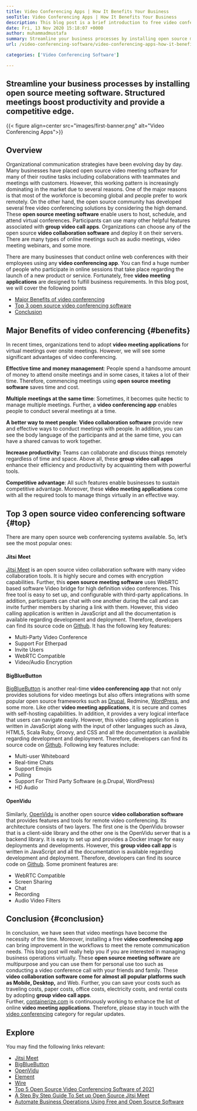 ```yaml
---
title: Video Conferencing Apps | How It Benefits Your Business
seoTitle: Video Conferencing Apps | How It Benefits Your Business
description: This blog post is a brief introduction to free video conferencing apps. These free collaboration software provide a wide range of features for group meetings.
date: Fri, 13 Nov 2020 15:18:07 +0000
author: muhammadmustafa
summary: Streamline your business processes by installing open source meeting software. Structured meetings boost productivity and provide a competitive edge.
url: /video-conferencing-software/video-conferencing-apps-how-it-benefits-your-business/

categories: ['Video Conferencing Software']

---
```

## Streamline your business processes by installing open source meeting software. Structured meetings boost productivity and provide a competitive edge.

{{< figure align=center src="images/first-banner.png" alt="Video Conferencing Apps">}}  

## Overview

Organizational communication strategies have been evolving day by day. Many businesses have placed open source video meeting software for many of their routine tasks including collaborations with teammates and meetings with customers. However, this working pattern is increasingly dominating in the market due to several reasons. One of the major reasons is that most of the workforce is becoming global and people prefer to work remotely. On the other hand, the open source community has developed several free video conferencing solutions by considering the high demand. These **open source meeting software** enable users to host, schedule, and attend virtual conferences. Participants can use many other helpful features associated with **group video call apps**. Organizations can choose any of the open source **video collaboration software** and deploy it on their servers. There are many types of online meetings such as audio meetings, video meeting webinars, and some more. 

There are many businesses that conduct online web conferences with their employees using any **video conferencing app**. You can find a huge number of people who participate in online sessions that take place regarding the launch of a new product or service. Fortunately, free **video meeting applications** are designed to fulfill business requirements. In this blog post, we will cover the following points

  * [][1][Major Benefits of video conferencing][2]
  * [Top 3 open source video conferencing software][3]
  * [Conclusion][4] 



## Major Benefits of video conferencing {#benefits}

In recent times, organizations tend to adopt **video meeting applications** for virtual meetings over onsite meetings. However, we will see some significant advantages of video conferencing.

**Effective time and money management**: People spend a handsome amount of money to attend onsite meetings and in some cases, it takes a lot of their time. Therefore, commencing meetings using **open source** **meeting software** saves time and cost. 

**Multiple meetings at the same time**: Sometimes, it becomes quite hectic to manage multiple meetings. Further, a **video conferencing app** enables people to conduct several meetings at a time. 

**A better way to meet people**: **Video collaboration software** provide new and effective ways to conduct meetings with people. In addition, you can see the body language of the participants and at the same time, you can have a shared canvas to work together.

**Increase productivity:** Teams can collaborate and discuss things remotely regardless of time and space. Above all, these **group video call apps** enhance their efficiency and productivity by acquainting them with powerful tools.

**Competitive advantage**: All such features enable businesses to sustain competitive advantage. Moreover, these **video meeting applications** come with all the required tools to manage things virtually in an effective way.



## Top 3 open source video conferencing software {#top}

There are many open source web conferencing systems available. So, let’s see the most popular ones:

#### Jitsi Meet 

[Jitsi Meet][5] is an open source video collaboration software with many video collaboration tools. It is highly secure and comes with encryption capabilities. Further, this **open source meeting software** uses WebRTC based software Video bridge for high definition video conferences. This free tool is easy to set up, and configurable with third-party applications. In addition, participants can chat with one another during the call and can invite further members by sharing a link with them. However, this video calling application is written in JavaScript and all the documentation is available regarding development and deployment. Therefore, developers can find its source code on [Github][6]. It has the following key features:

  * Multi-Party Video Conference
  * Support For Etherpad
  * Invite Users
  * WebRTC Compatible
  * Video/Audio Encryption

#### BigBlueButton

[BigBlueButton][7] is another real-time **video conferencing app** that not only provides solutions for video meetings but also offers integrations with some popular open source frameworks such as [Drupal][8], Redmine, [WordPress][9], and some more. Like other **video meeting applications**, it is secure and comes with self-hosting capabilities. In addition, it provides a very logical interface that users can navigate easily. However, this video calling application is written in JavaScript along with the input of other languages such as Java, HTML5, Scala Ruby, Groovy, and CSS and all the documentation is available regarding development and deployment. Therefore, developers can find its source code on [Github][10]. Following key features include: 

  * Multi-user Whiteboard
  * Real-time Chats
  * Support Emojis
  * Polling
  * Support For Third Party Software (e.g.Drupal, WordPress)
  * HD Audio

#### OpenVidu

Similarly, [OpenVidu][11] is another open source **video collaboration software** that provides features and tools for remote video conferencing. Its architecture consists of two layers. The first one is the OpenVidu browser that is a client-side library and the other one is the OpenVidu server that is a backend library. It is easy to set up and provides a Docker image for easy deployments and developments. However, this **group video call app** is written in JavaScript and all the documentation is available regarding development and deployment. Therefore, developers can find its source code on [Github][12]. Some prominent features are: 

  * WebRTC Compatible 
  * Screen Sharing 
  * Chat
  * Recording 
  * Audio Video Filters

## Conclusion {#conclusion}

In conclusion, we have seen that video meetings have become the necessity of the time. Moreover, installing a free **video conferencing app** can bring improvement in the workflows to meet the remote communication needs. This blog post will really help you if you are interested in managing business operations virtually. These **open source meeting software** are multipurpose and you can use them for personal use too such as conducting a video conference call with your friends and family. These **video collaboration software come for almost all popular platforms such as Mobile, Desktop,** and Web. Further, you can save your costs such as traveling costs, paper costs, office costs, electricity costs, and rental costs by adopting **group video call apps**.  
Further, [containerize.com][13] is continuously working to enhance the list of online **video meeting applications**. Therefore, please stay in touch with the [video conferencing][14] category for regular updates.

## Explore

You may find the following links relevant:

  * [Jitsi Meet][5]
  * [BigBlueButton][7]
  * [OpenVidu][11]
  * [Element][15]
  * [Wire][16]
  * [Top 5 Open Source Video Conferencing Software of 2021][17]
  * [A Step By Step Guide To Set up Open Source Jitsi Meet][18]
  * [Automate Business Operations Using Free and Open Source Software][19]

 [1]: #why
 [2]: #benefits
 [3]: #top
 [4]: #conclusion
 [5]: https://products.containerize.com/video-conferencing/jitsi
 [6]: https://github.com/jitsi/jitsi-meet
 [7]: https://products.containerize.com/video-conferencing/bigbluebutton
 [8]: https://products.containerize.com/content-management/drupal/
 [9]: https://products.containerize.com/blogging/wordpress/
 [10]: https://github.com/bigbluebutton/bigbluebutton
 [11]: https://products.containerize.com/video-conferencing/openvidu
 [12]: https://github.com/OpenVidu/openvidu
 [13]: https://www.containerize.com/
 [14]: https://products.containerize.com/video-conferencing/
 [15]: https://products.containerize.com/video-conferencing/element
 [16]: https://products.containerize.com/video-conferencing/wire
 [17]: https://blog.containerize.com/2021/01/22/top-5-open-source-video-conferencing-software-of-2021/
 [18]: https://blog.containerize.com/2020/11/19/how-to-set-up-open-source-jitsi-meet/
 [19]: https://blog.containerize.com/2020/08/27/automate-business-operations-using-open-source-software/